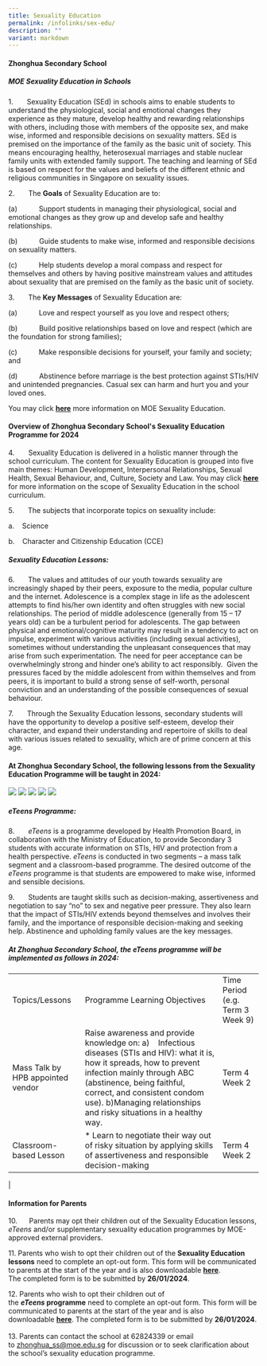 ```yaml
---
title: Sexuality Education
permalink: /infolinks/sex-edu/
description: ""
variant: markdown
---
```

#### **Zhonghua Secondary School**

##### **MOE Sexuality Education in Schools** 
 

1.&nbsp;&nbsp;&nbsp;&nbsp;&nbsp;&nbsp; Sexuality Education (SEd) in schools aims to enable students to understand the physiological, social and emotional changes they experience as they mature, develop healthy and rewarding relationships with others, including those with members of the opposite sex, and make wise, informed and responsible decisions on sexuality matters. SEd is premised on the importance of the family as the basic unit of society. This means encouraging healthy, heterosexual marriages and stable nuclear family units with extended family support. The teaching and learning of SEd is based on respect for the values and beliefs of the different ethnic and religious communities in Singapore on sexuality issues.

2.&nbsp;&nbsp;&nbsp;&nbsp;&nbsp;&nbsp; The **Goals** of Sexuality Education are to:

(a)&nbsp;&nbsp;&nbsp;&nbsp;&nbsp;&nbsp;&nbsp;&nbsp;&nbsp;&nbsp; Support students in managing their physiological, social and emotional changes as they grow up and develop safe and healthy relationships.

(b)&nbsp;&nbsp;&nbsp;&nbsp;&nbsp;&nbsp;&nbsp;&nbsp;&nbsp;&nbsp; Guide students to make wise, informed and responsible decisions on sexuality matters.

(c)&nbsp;&nbsp;&nbsp;&nbsp;&nbsp;&nbsp;&nbsp;&nbsp;&nbsp;&nbsp; Help students develop a moral compass and respect for themselves and others by having positive mainstream values and attitudes about sexuality that are premised on the family as the basic unit of society.

3.&nbsp;&nbsp;&nbsp;&nbsp;&nbsp;&nbsp; The **Key Messages** of Sexuality Education are:

(a)&nbsp;&nbsp;&nbsp;&nbsp;&nbsp;&nbsp;&nbsp;&nbsp;&nbsp;&nbsp; Love and respect yourself as you love and respect others;

(b)&nbsp;&nbsp;&nbsp;&nbsp;&nbsp;&nbsp;&nbsp;&nbsp;&nbsp;&nbsp; Build positive relationships based on love and respect (which are the foundation for strong families);

(c)&nbsp;&nbsp;&nbsp;&nbsp;&nbsp;&nbsp;&nbsp;&nbsp;&nbsp;&nbsp; Make responsible decisions for yourself, your family and society; and

(d)&nbsp;&nbsp;&nbsp;&nbsp;&nbsp;&nbsp;&nbsp;&nbsp;&nbsp;&nbsp; Abstinence before marriage is the best protection against STIs/HIV and unintended pregnancies. Casual sex can harm and hurt you and your loved ones.

You may click&nbsp;**[here]( (([https://go.gov.sg/moe-sexuality-education](https://go.gov.sg/moe-sexuality-education))))** more information on MOE Sexuality Education.

#### **Overview of Zhonghua Secondary School's Sexuality Education Programme for 2024**

 4.&nbsp;&nbsp;&nbsp;&nbsp;&nbsp;&nbsp; Sexuality Education is delivered in a holistic manner through the school curriculum. The content for Sexuality Education is grouped into five main themes: Human Development, Interpersonal Relationships, Sexual Health, Sexual Behaviour, and, Culture, Society and Law.
 You may click&nbsp;**[here]( ([https://go.gov.sg/moe-sexuality-education-scope](https://go.gov.sg/moe-sexuality-education-scope)))** for more information on the scope of Sexuality Education in the school curriculum.

5.&nbsp;&nbsp;&nbsp;&nbsp;&nbsp;&nbsp; The subjects that incorporate topics on sexuality include:

a.&nbsp;&nbsp;&nbsp; Science

b.&nbsp;&nbsp;&nbsp; Character and Citizenship Education (CCE)

##### **Sexuality Education Lessons:**
6.&nbsp;&nbsp;&nbsp;&nbsp;&nbsp;&nbsp; The values and attitudes of our youth towards sexuality are increasingly shaped by their peers, exposure to the media, popular culture and the internet. Adolescence is a complex stage in life as the adolescent attempts to find his/her own identity and often struggles with new social relationships. The period of middle adolescence (generally from 15 – 17 years old) can be a turbulent period for adolescents. The gap between physical and emotional/cognitive maturity may result in a tendency to act on impulse, experiment with various activities (including sexual activities), sometimes without understanding the unpleasant consequences that may arise from such experimentation. The need for peer acceptance can be overwhelmingly strong and hinder one’s ability to act responsibly.&nbsp; Given the pressures faced by the middle adolescent from within themselves and from peers, it is important to build a strong sense of self-worth, personal conviction and an understanding of the possible consequences of sexual behaviour.

7.&nbsp;&nbsp;&nbsp;&nbsp;&nbsp;&nbsp; Through the Sexuality Education lessons, secondary students will have the opportunity to develop a positive self-esteem, develop their character, and expand their understanding and repertoire of skills to deal with various issues related to sexuality, which are of prime concern at this age.

#### **At Zhonghua Secondary School, the following lessons from the Sexuality Education Programme will be taught in 2024:**
<img src="/images/sec_1_SED.png">
<img src="/images/sec_2_SED.png">
<img src="/images/SEC_3_SED.png">
<img src="/images/SEC_4_SED.png">
<img src="/images/SEC_5_SED.png">

##### **_eTeens_&nbsp;Programme**:
8.&nbsp;&nbsp;&nbsp;&nbsp;&nbsp;&nbsp; _eTeens_ is a programme developed by Health Promotion Board, in collaboration with the Ministry of Education, to provide Secondary 3 students with accurate information on STIs, HIV and protection from a health perspective. _eTeens_ is conducted in two segments – a mass talk segment and a classroom-based programme. The desired outcome of the _eTeens_ programme is that students are empowered to make wise, informed and sensible decisions.
 
9.&nbsp;&nbsp;&nbsp;&nbsp;&nbsp;&nbsp; Students are taught skills such as decision-making, assertiveness and negotiation to say “no” to sex and negative peer pressure. They also learn that the impact of STIs/HIV extends beyond themselves and involves their family, and the importance of responsible decision-making and seeking help. Abstinence and upholding family values are the key messages.

#####  **At Zhonghua Secondary School, the eTeens programme will be implemented as follows in 2024:**

|  |  |  |
|---|---|---|
| Topics/Lessons | Programme Learning Objectives | Time Period (e.g. Term 3 Week 9) |
| Mass Talk by HPB appointed vendor |  Raise awareness and provide knowledge on: a)&nbsp;&nbsp;&nbsp; Infectious diseases (STIs and HIV): what it is, how it spreads, how to prevent infection mainly through ABC (abstinence, being faithful, correct, and consistent condom use). b)Managing relationships and risky situations in a healthy way. | Term 4 Week 2 |
| Classroom-based Lesson | * Learn to negotiate their way out of risky situation by applying skills of assertiveness and responsible decision-making | Term 4 Week 2 |
|

#### **Information for Parents** 
10.&nbsp;&nbsp;&nbsp;&nbsp;&nbsp; Parents may opt their children out of the Sexuality Education lessons, _eTeens_ and/or supplementary sexuality education programmes by MOE-approved external providers.  


  
11\. Parents who wish to opt their children out of the&nbsp;**Sexuality Education lessons**&nbsp;need to complete an opt-out form. This form will be communicated to parents at the start of the year and is also downloadable&nbsp;**[here](/files/Annex_A___Sexuality_Education_Opt_out_form__for_all_levels_.pdf)**. The&nbsp;completed form is to be submitted by&nbsp;**26/01/2024**.  
  
12\. Parents who wish to opt their children out of the&nbsp;**_eTeens_&nbsp;programme**&nbsp;need to complete an opt-out form. This form will be communicated to parents at the start of the year and is also downloadable&nbsp;**[here]([]([]([/files/Annex_B___eTeens_opt_out_form__for_Sec_3_only_.pdf](/files/Annex_B___eTeens_opt_out_form__for_Sec_3_only_.pdf)/files/Annex_B___eTeens_opt_out_form__for_Sec_3_only_.pdf)))**.
The completed form is to be submitted by&nbsp;**26/01/2024**.  
&nbsp;&nbsp;  
13\. Parents can contact the school at 62824339 or email to&nbsp;[zhonghua\_ss@moe.edu.sg](mailto:zhonghua_ss@moe.edu.sg)&nbsp;for discussion or to seek clarification about the school’s sexuality education programme.